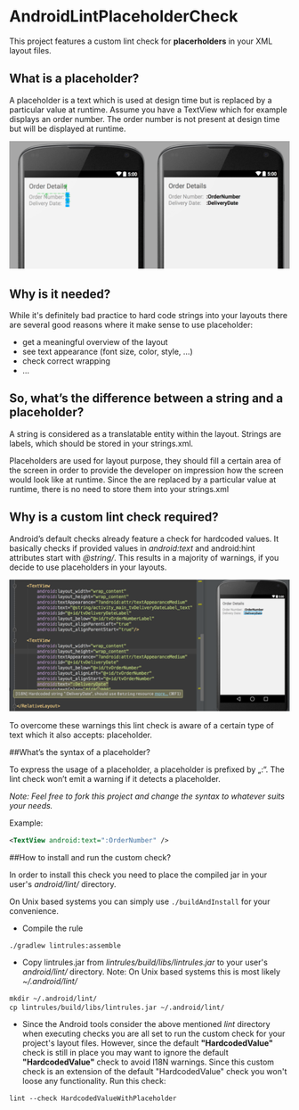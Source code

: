 # AndroidLintPlaceholderCheck

This project features a custom lint check for **placerholders** in your XML layout files.

## What is a placeholder?

A placeholder is a text which is used at design time but is replaced by a particular value at runtime. Assume you have a TextView which for example displays an order number. The order number is not present at design time but will be displayed at runtime.

![Screenshot illustrating usage of placeholder.](/static/Screenshot1.png)

## Why is it needed?

While it's definitely bad practice to hard code strings into your layouts there are several good reasons where it make sense to use placeholder:

* get a meaningful overview of the layout
* see text appearance (font size, color, style, …)
* check correct wrapping
* …

## So, what’s the difference between a string and a placeholder?

A string is considered as a translatable entity within the layout. Strings are labels, which should be stored in your strings.xml.

Placeholders are used for layout purpose, they should fill a certain area of the screen in order to provide the developer on impression how the screen would look like at runtime. Since the are replaced by a particular value at runtime, there is no need to store them into your strings.xml

## Why is a custom lint check required?

Android’s default checks already feature a check for hardcoded values. It basically checks if provided values in *android:text* and android:hint attributes start with *@string/*. This results in a majority of warnings, if you decide to use placeholders in your layouts.

![Screenshot showing hardcoded string warning.](/static/Screenshot2.png)

To overcome these warnings this lint check is aware of a certain type of text which it also accepts: placeholder.

##What’s the syntax of a placeholder?

To express the usage of a placeholder, a placeholder is prefixed by „:“. The lint check won’t emit a warning if it detects a placeholder.

*Note: Feel free to fork this project and change the syntax to whatever suits your needs.*

Example:
```xml
<TextView android:text=":OrderNumber" />
```

##How to install and run the custom check?

In order to install this check you need to place the compiled jar in your user's *android/lint/* directory.

On Unix based systems you can simply use ```./buildAndInstall``` for your convenience.

* Compile the rule
```shell
./gradlew lintrules:assemble
```

* Copy lintrules.jar from *lintrules/build/libs/lintrules.jar* to your user's *android/lint/* directory.
Note: On Unix based systems this is most likely *~/.android/lint/*
```shell
mkdir ~/.android/lint/
cp lintrules/build/libs/lintrules.jar ~/.android/lint/
```

* Since the Android tools consider the above mentioned *lint* directory when executing checks you are all set to run the custom check for your project's layout files.
However, since the default **"HardcodedValue"** check is still in place you may want to ignore the default **"HardcodedValue"** check to avoid I18N warnings. Since this custom check is an extension of the default "HardcodedValue" check you won't loose any functionality.
Run this check:
```shell
lint --check HardcodedValueWithPlaceholder
```
